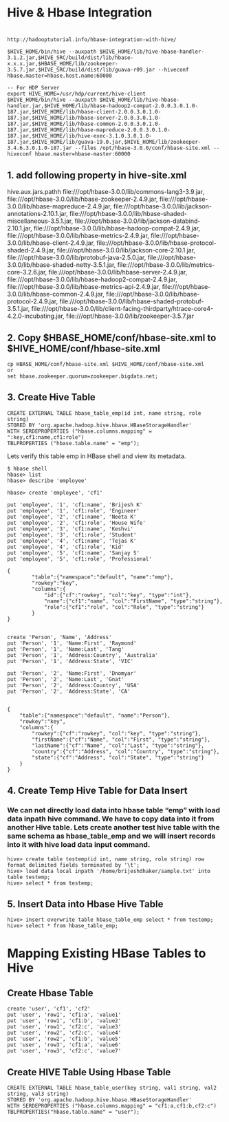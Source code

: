 #
# Hive & Hbase Integration
#
    http://hadooptutorial.info/hbase-integration-with-hive/
    
    $HIVE_HOME/bin/hive --auxpath $HIVE_HOME/lib/hive-hbase-handler-3.1.2.jar,$HIVE_SRC/build/dist/lib/hbase-x.x.x.jar,$HBASE_HOME/lib/zookeeper-3.5.7.jar,$HIVE_SRC/build/dist/lib/guava-r09.jar --hiveconf hbase.master=hbase.host.name:60000
    
    -- For HDP Server
    export HIVE_HOME=/usr/hdp/current/hive-client
    $HIVE_HOME/bin/hive --auxpath $HIVE_HOME/lib/hive-hbase-handler.jar,$HIVE_HOME/lib/hbase-hadoop2-compat-2.0.0.3.0.1.0-187.jar,$HIVE_HOME/lib/hbase-client-2.0.0.3.0.1.0-187.jar,$HIVE_HOME/lib/hbase-server-2.0.0.3.0.1.0-187.jar,$HIVE_HOME/lib/hbase-common-2.0.0.3.0.1.0-187.jar,$HIVE_HOME/lib/hbase-mapreduce-2.0.0.3.0.1.0-187.jar,$HIVE_HOME/lib/hive-exec-3.1.0.3.0.1.0-187.jar,$HIVE_HOME/lib/guava-19.0.jar,$HIVE_HOME/lib/zookeeper-3.4.6.3.0.1.0-187.jar --files /opt/hbase-3.0.0/conf/hbase-site.xml --hiveconf hbase.master=hbase-master:60000

## 1. add following property in hive-site.xml

<property>
<name>hive.aux.jars.pathh</name>
<value>
	file:///opt/hbase-3.0.0/lib/commons-lang3-3.9.jar,
	file:///opt/hbase-3.0.0/lib/hbase-zookeeper-2.4.9.jar,
	file:///opt/hbase-3.0.0/lib/hbase-mapreduce-2.4.9.jar,
	file:///opt/hbase-3.0.0/lib/jackson-annotations-2.10.1.jar,
	file:///opt/hbase-3.0.0/lib/hbase-shaded-miscellaneous-3.5.1.jar,
	file:///opt/hbase-3.0.0/lib/jackson-databind-2.10.1.jar,
	file:///opt/hbase-3.0.0/lib/hbase-hadoop-compat-2.4.9.jar,
	file:///opt/hbase-3.0.0/lib/hbase-metrics-2.4.9.jar,
	file:///opt/hbase-3.0.0/lib/hbase-client-2.4.9.jar,
	file:///opt/hbase-3.0.0/lib/hbase-protocol-shaded-2.4.9.jar,
	file:///opt/hbase-3.0.0/lib/jackson-core-2.10.1.jar,
	file:///opt/hbase-3.0.0/lib/protobuf-java-2.5.0.jar,
	file:///opt/hbase-3.0.0/lib/hbase-shaded-netty-3.5.1.jar,
	file:///opt/hbase-3.0.0/lib/metrics-core-3.2.6.jar,
	file:///opt/hbase-3.0.0/lib/hbase-server-2.4.9.jar,
	file:///opt/hbase-3.0.0/lib/hbase-hadoop2-compat-2.4.9.jar,
	file:///opt/hbase-3.0.0/lib/hbase-metrics-api-2.4.9.jar,
	file:///opt/hbase-3.0.0/lib/hbase-common-2.4.9.jar,
	file:///opt/hbase-3.0.0/lib/hbase-protocol-2.4.9.jar,
	file:///opt/hbase-3.0.0/lib/hbase-shaded-protobuf-3.5.1.jar,
	file:///opt/hbase-3.0.0/lib/client-facing-thirdparty/htrace-core4-4.2.0-incubating.jar,
	file:///opt/hbase-3.0.0/lib/zookeeper-3.5.7.jar
</value>
</property>

## 2. Copy $HBASE_HOME/conf/hbase-site.xml to $HIVE_HOME/conf/hbase-site.xml

    cp HBASE_HOME/conf/hbase-site.xml $HIVE_HOME/conf/hbase-site.xml
    or
    set hbase.zookeeper.quorum=zookeeper.bigdata.net;

## 3. Create Hive Table

    CREATE EXTERNAL TABLE hbase_table_emp(id int, name string, role string) 
    STORED BY 'org.apache.hadoop.hive.hbase.HBaseStorageHandler'
    WITH SERDEPROPERTIES ("hbase.columns.mapping" = ":key,cf1:name,cf1:role")
    TBLPROPERTIES ("hbase.table.name" = "emp");

Lets verify this table emp in HBase shell and view its metadata.

    $ hbase shell
    hbase> list
    hbase> describe 'employee'

    hbase> create 'employee', 'cf1'

    put 'employee', '1', 'cf1:name', 'Brijesh K'
    put 'employee', '1', 'cf1:role', 'Engineer'
    put 'employee', '2', 'cf1:name', 'Neeta K'
    put 'employee', '2', 'cf1:role', 'House Wife'
    put 'employee', '3', 'cf1:name', 'Keshvi'
    put 'employee', '3', 'cf1:role', 'Student'
    put 'employee', '4', 'cf1:name', 'Tejas K'
    put 'employee', '4', 'cf1:role', 'Kid'
    put 'employee', '5', 'cf1:name', 'Sanjay S'
    put 'employee', '5', 'cf1:role', 'Professional'

    {
            "table":{"namespace":"default", "name":"emp"},
            "rowkey":"key",
            "columns":{
                "id":{"cf":"rowkey", "col":"key", "type":"int"},
                "name":{"cf1":"name", "col":"FirstName", "type":"string"},
                "role":{"cf1":"role", "col":"Role", "type":"string"}
            }
    }


    create 'Person', 'Name', 'Address'
    put 'Person', '1', 'Name:First', 'Raymond'
    put 'Person', '1', 'Name:Last', 'Tang'
    put 'Person', '1', 'Address:Country', 'Australia'
    put 'Person', '1', 'Address:State', 'VIC'
    
    put 'Person', '2', 'Name:First', 'Dnomyar'
    put 'Person', '2', 'Name:Last', 'Gnat'
    put 'Person', '2', 'Address:Country', 'USA'
    put 'Person', '2', 'Address:State', 'CA'


    {
        "table":{"namespace":"default", "name":"Person"},
        "rowkey":"key",
        "columns":{
            "rowkey":{"cf":"rowkey", "col":"key", "type":"string"},
            "firstName":{"cf":"Name", "col":"First", "type":"string"},
            "lastName":{"cf":"Name", "col":"Last", "type":"string"},
            "country":{"cf":"Address", "col":"Country", "type":"string"},
            "state":{"cf":"Address", "col":"State", "type":"string"}
        }
    }


## 4. Create Temp Hive Table for Data Insert

### We can not directly load data into hbase table “emp” with load data inpath hive command. We have to copy data into it from another Hive table. Lets create another test hive table with the same schema as hbase_table_emp and we will insert records into it with hive load data input command.


    hive> create table testemp(id int, name string, role string) row format delimited fields terminated by '\t';
    hive> load data local inpath '/home/brijeshdhaker/sample.txt' into table testemp;
    hive> select * from testemp;

## 5. Insert Data into Hbase Hive Table

    hive> insert overwrite table hbase_table_emp select * from testemp;
    hive> select * from hbase_table_emp;

# Mapping Existing HBase Tables to Hive

## Create Hbase Table

    create 'user', 'cf1', 'cf2'
    put 'user', 'row1', 'cf1:a', 'value1'
    put 'user', 'row1', 'cf1:b', 'value2'
    put 'user', 'row1', 'cf2:c', 'value3'
    put 'user', 'row2', 'cf2:c', 'value4'
    put 'user', 'row2', 'cf1:b', 'value5'
    put 'user', 'row3', 'cf1:a', 'value6'
    put 'user', 'row3', 'cf2:c', 'value7'

## Create HIVE Table Using Hbase Table

    CREATE EXTERNAL TABLE hbase_table_user(key string, val1 string, val2 string, val3 string)
    STORED BY 'org.apache.hadoop.hive.hbase.HBaseStorageHandler'
    WITH SERDEPROPERTIES ("hbase.columns.mapping" = "cf1:a,cf1:b,cf2:c")
    TBLPROPERTIES("hbase.table.name" = "user");




